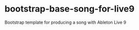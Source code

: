 bootstrap-base-song-for-live9
=============================

Bootstrap template for producing a song with Ableton Live 9
